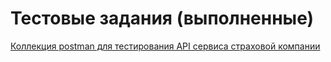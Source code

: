 # Тестовые задания (выполненные)

<a href="https://github.com/orksanyaork/test-tasks/blob/main/API/agentapp.postman_collection.json">Коллекция postman для тестирования API сервиса страховой компании</a>
